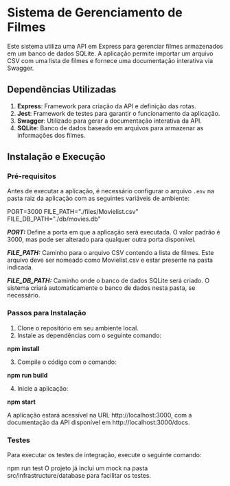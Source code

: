 # Sistema de Gerenciamento de Filmes

Este sistema utiliza uma API em Express para gerenciar filmes armazenados em um banco de dados SQLite. A aplicação permite importar um arquivo CSV com uma lista de filmes e fornece uma documentação interativa via Swagger.

## Dependências Utilizadas

1. **Express**: Framework para criação da API e definição das rotas.
2. **Jest**: Framework de testes para garantir o funcionamento da aplicação.
3. **Swagger**: Utilizado para gerar a documentação interativa da API.
4. **SQLite**: Banco de dados baseado em arquivos para armazenar as informações dos filmes.

## Instalação e Execução

### Pré-requisitos

Antes de executar a aplicação, é necessário configurar o arquivo `.env` na pasta raiz da aplicação com as seguintes variáveis de ambiente:

PORT=3000
FILE_PATH="./files/Movielist.csv"
FILE_DB_PATH="./db/movies.db"

***PORT:*** Define a porta em que a aplicação será executada. O valor padrão é 3000, mas pode ser alterado para qualquer outra porta disponível.

***FILE_PATH:*** Caminho para o arquivo CSV contendo a lista de filmes. Este arquivo deve ser nomeado como Movielist.csv e estar presente na pasta indicada.

***FILE_DB_PATH:*** Caminho onde o banco de dados SQLite será criado. O sistema criará automaticamente o banco de dados nesta pasta, se necessário.


### Passos para Instalação

1. Clone o repositório em seu ambiente local.
2. Instale as dependências com o seguinte comando:

**npm install**

3. Compile o código com o comando:

**npm run build**

4. Inicie a aplicação:

**npm start**

A aplicação estará acessível na URL http://localhost:3000, com a documentação da API disponível em http://localhost:3000/docs.


### Testes
Para executar os testes de integração, execute o seguinte comando:

npm run test
O projeto já inclui um mock na pasta src/infrastructure/database para facilitar os testes.
